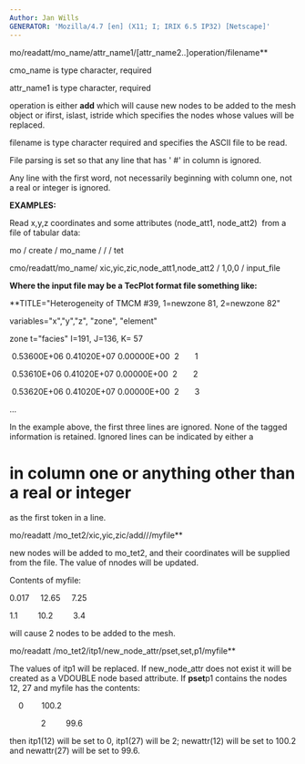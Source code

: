 ```yaml
---
Author: Jan Wills
GENERATOR: 'Mozilla/4.7 [en] (X11; I; IRIX 6.5 IP32) [Netscape]'
---
```


 mo/readatt/mo\_name/attr\_name1/[attr\_name2..]operation/filename**

  cmo\_name is type character, required

  attr\_name1 is type character, required

  operation is either **add** which will cause new nodes to be added
  to the mesh object or ifirst, islast, istride which specifies the
  nodes whose values will be replaced.

  filename is type character required and specifies the ASCII file to
  be read.

  

  File parsing is set so that any line that has '
#' in column is
  ignored.

  Any line with the first word, not necessarily beginning with column
  one, not a real or integer is ignored.


 ****EXAMPLES:****

  Read x,y,z coordinates and some attributes (node\_att1, node\_att2) 
  from a file of tabular data:

  mo / create / mo\_name / / / tet

  cmo/readatt/mo\_name/ xic,yic,zic,node\_att1,node\_att2 / 1,0,0 /
  input\_file

  

  **Where the input file may be a TecPlot format file something
  like:**

  **TITLE="Heterogeneity of TMCM 
#39, 1=newzone 81, 2=newzone 82"

  variables="x","y","z", "zone", "element"

  zone t="facies" I=191, J=136, K= 57

   0.53600E+06 0.41020E+07 0.00000E+00  2       1

   0.53610E+06 0.41020E+07 0.00000E+00  2       2

   0.53620E+06 0.41020E+07 0.00000E+00  2       3

  ...

  

  In the example above, the first three lines are ignored. None of the
  tagged information is retained. Ignored lines can be indicated by
  either a 
# in column one or anything other than a real or integer
  as the first token in a line.

  

  mo/readatt /mo\_tet2/xic,yic,zic/add///myfile**

  new nodes will be added to mo\_tet2, and their coordinates will be
  supplied from the file. The value of nnodes will be updated.

  Contents of myfile:

0.017     12.65     7.25

1.1         10.2         3.4

will cause 2 nodes to be added to the mesh.

mo/readatt /mo\_tet2/itp1/new\_node\_attr/pset,set,p1/myfile**

The values of itp1 will be replaced. If new\_node\_attr does not exist
it will be created as a VDOUBLE node based attribute. If **pset**p1
contains the nodes 12, 27 and myfile has the contents:

    0        100.2

              2         99.6

then itp1(12) will be set to 0, itp1(27) will be 2; newattr(12) will be
set to 100.2 and newattr(27) will be set to 99.6.



